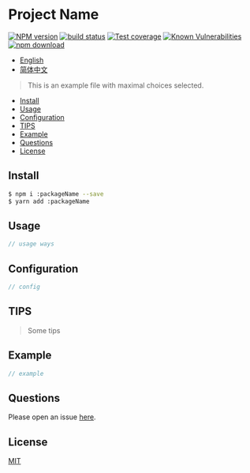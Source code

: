 # Project Name

[![NPM version][npm-image]][npm-url]
[![build status][travis-image]][travis-url]
[![Test coverage][codecov-image]][codecov-url]
[![Known Vulnerabilities][snyk-image]][snyk-url]
[![npm download][download-image]][download-url]

[npm-image]: https://img.shields.io/npm/v/:packageName.svg?style=flat-square
[npm-url]: https://npmjs.org/package/:packageName
[travis-image]: https://www.travis-ci.org/JohnApache/:packageName.svg
[travis-url]: https://travis-ci.org/JohnApache/:packageName
[codecov-image]: https://codecov.io/gh/JohnApache/:packageName/branch/master/graph/badge.svg
[codecov-url]: https://codecov.io/gh/JohnApache/:packageName
[snyk-image]: https://snyk.io/test/github/JohnApache/:packageName/badge.svg?targetFile=package.json
[snyk-url]: https://snyk.io/test/github/JohnApache/:packageName?targetFile=package.json
[download-image]: https://img.shields.io/npm/dm/:packageName.svg?style=flat-square
[download-url]: https://npmjs.org/package/:packageName

- [English](README.en_US.md)
- [简体中文](README.md)

> This is an example file with maximal choices selected.

- [Install](#install)
- [Usage](#usage)
- [Configuration](#configuration)
- [TIPS](#tips)
- [Example](#example)
- [Questions](#questions)
- [License](#license)

## Install
```bash
$ npm i :packageName --save 
$ yarn add :packageName 
```

## Usage

```js
// usage ways
```

## Configuration

```js
// config
```

## TIPS

> Some tips

## Example

```js
// example
```

## Questions
Please open an issue [here](https://github.com/JohnApache/hasaki-cli/issues).

## License

[MIT](LICENSE)
